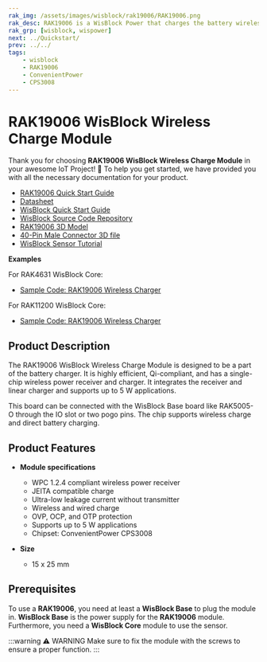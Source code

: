 ```yaml
---
rak_img: /assets/images/wisblock/rak19006/RAK19006.png
rak_desc: RAK19006 is a WisBlock Power that charges the battery wirelessly. It is highly efficient and supports up to 5W applications.
rak_grp: [wisblock, wispower]
next: ../Quickstart/
prev: ../../
tags:
    - wisblock
    - RAK19006
    - ConvenientPower
    - CPS3008
---
```



# RAK19006 WisBlock Wireless Charge Module

Thank you for choosing **RAK19006 WisBlock Wireless Charge Module** in your awesome IoT Project! 🎉 To help you get started, we have provided you with all the necessary documentation for your product.

* [RAK19006 Quick Start Guide](../Quickstart/)
* [Datasheet](../Datasheet/)
* <a href="../../Quickstart/" target="_blank">WisBlock Quick Start Guide</a>
* [WisBlock Source Code Repository](https://github.com/RAKWireless/WisBlock/)
* [RAK19006 3D Model](https://downloads.rakwireless.com/3D_File/WisBlock/3D_RAK19006.stp)
* [40-Pin Male Connector 3D file](https://downloads.rakwireless.com/3D_File/Accessory/WisConnector/M40S1003K6M.stp)
* [WisBlock Sensor Tutorial](/Knowledge-Hub/Learn/WisBlock-Sensor-Tutorial/)

**Examples**

For RAK4631 WisBlock Core:

* [Sample Code: RAK19006 Wireless Charger](https://github.com/RAKWireless/WisBlock/tree/master/examples/RAK4630/IO/RAK19006_WirelessCharger)

For RAK11200 WisBlock Core:

* [Sample Code: RAK19006 Wireless Charger](https://github.com/RAKWireless/WisBlock/tree/master/examples/RAK11200/IO/RAK19006_WirelessCharger)

## Product Description

The RAK19006 WisBlock Wireless Charge Module is designed to be a part of the battery charger. It is highly efficient, Qi-compliant, and has a single-chip wireless power receiver and charger. It integrates the receiver and linear charger and supports up to 5&nbsp;W applications.

This board can be connected with the WisBlock Base board like RAK5005-O through the IO slot or two pogo pins. The chip supports wireless charge and direct battery charging.

## Product Features

* **Module specifications**
    * WPC 1.2.4 compliant wireless power receiver
    * JEITA compatible charge
    * Ultra-low leakage current without transmitter
    * Wireless and wired charge
    * OVP, OCP, and OTP protection
    * Supports up to 5&nbsp;W applications
    * Chipset: ConvenientPower CPS3008

* **Size**
    * 15 x 25&nbsp;mm

## Prerequisites

To use a **RAK19006**, you need at least a **WisBlock Base** to plug the module in. **WisBlock Base** is the power supply for the **RAK19006** module. Furthermore, you need a **WisBlock Core** module to use the sensor.

:::warning ⚠️ WARNING
Make sure to fix the module with the screws to ensure a proper function.
:::
